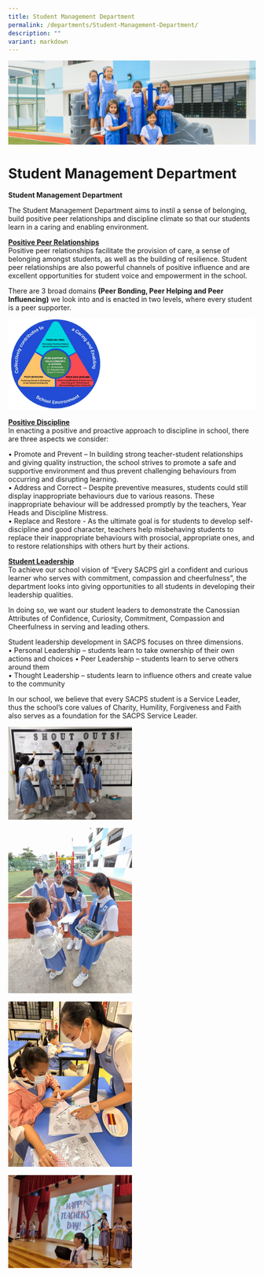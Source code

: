 ```yaml
---
title: Student Management Department
permalink: /departments/Student-Management-Department/
description: ""
variant: markdown
---
```

![](/images/Web_banners/webbanner2024_26.jpg)

Student Management Department
=============================

<b>Student Management Department</b>

The Student Management Department aims to instil a sense of belonging, build positive peer relationships and discipline climate so that our students learn in a caring and enabling environment. 

<u><b>Positive Peer Relationships</b></u>  
Positive peer relationships facilitate the provision of care, a sense of belonging amongst students, as well as the building of resilience. Student peer relationships are also powerful channels of positive influence and are excellent opportunities for student voice and empowerment in the school. 

There are 3 broad domains <b>(Peer Bonding, Peer Helping and Peer Influencing)</b> we look into and is enacted in two levels, where every student is a peer supporter.


![](/images/SMD.png)



<b><u>Positive Discipline</u></b><br> 
In enacting a positive and proactive approach to discipline in school, there are three aspects we consider:<br> 

•	Promote and Prevent – In building strong teacher-student relationships and giving quality instruction, the school strives to promote a safe and supportive environment and thus prevent challenging behaviours from occurring and disrupting learning.<br> 
•	Address and Correct – Despite preventive measures, students could still display inappropriate behaviours due to various reasons. These inappropriate behaviour will be addressed promptly by the teachers, Year Heads and Discipline Mistress. <br> 
•	Replace and Restore - As the ultimate goal is for students to develop self-discipline and good character, teachers help misbehaving students to replace their inappropriate behaviours with prosocial, appropriate ones, and to restore relationships with others hurt by their actions. 
 
<b><u>Student Leadership</u></b><br> 
To achieve our school vision of “Every SACPS girl a confident and curious learner who serves with commitment, compassion and cheerfulness”, the department looks into giving opportunities to all students in developing their leadership qualities. <br> 

In doing so, we want our student leaders to demonstrate the Canossian Attributes of Confidence, Curiosity, Commitment, Compassion and Cheerfulness in serving and leading others.<br> 

Student leadership development in SACPS focuses on three dimensions. <br> 
•	Personal Leadership –  students learn to take ownership of their own actions and choices
•	Peer Leadership – students learn to serve others around them<br> 
•	Thought Leadership – students learn to influence others and create value to the community<br> 

In our school, we believe that every SACPS student is a Service Leader, thus the school’s core values of Charity, Humility, Forgiveness and Faith also serves as a foundation for the SACPS Service Leader.<br> 


<img style="max-width: 50%" src="/images/sm%20-%20empowering%20students%20to%20design%20the%20shout%20out%20wall.jpeg"> <br>

<img style="max-width: 50%" src="/images/sm%20-%20prefects%20carry%20out%20walking%20challenge.jpeg"><br>

<img style="max-width: 50%" src="/images/sm%20-%20prefects%20facilitate%20the%20folding%20of%20origami%20at%20craft%20station.jpeg"><br>

<img style="max-width: 50%" src="/images/sm%20-%20prefects%20lead%20students%20in%20teacher's%20day%20celebration.jpeg">